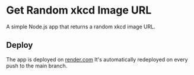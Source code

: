 # Get Random xkcd Image URL

A simple Node.js app that returns a random xkcd image URL.

## Deploy

The app is deployed on [render.com]()
It's automatically redeployed on every push to the main branch.

